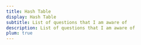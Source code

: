 ```yaml
---
title: Hash Table
display: Hash Table
subtitle: List of questions that I am aware of
description: List of questions that I am aware of
plum: true
---
```


<SubNav module="structure" />

<ListQuestions module="structure" tag="hash-table" />
